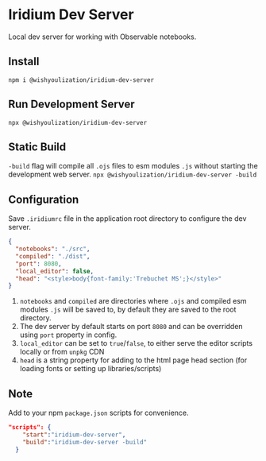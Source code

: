 # Iridium Dev Server

Local dev server for working with Observable notebooks.

## Install

`npm i @wishyoulization/iridium-dev-server`

## Run Development Server

`npx @wishyoulization/iridium-dev-server`

## Static Build

`-build` flag will compile all `.ojs` files to esm modules `.js` without starting the development web server.
`npx @wishyoulization/iridium-dev-server -build`

## Configuration

Save `.iridiumrc` file in the application root directory to configure the dev server.

```json
{
  "notebooks": "./src",
  "compiled": "./dist",
  "port": 8080,
  "local_editor": false,
  "head": "<style>body{font-family:'Trebuchet MS';}</style>"
}
```

1. `notebooks` and `compiled` are directories where `.ojs` and compiled esm modules `.js` will be saved to, by default they are saved to the root directory.
2. The dev server by default starts on port `8080` and can be overridden using `port` property in config.
3. `local_editor` can be set to `true`/`false`, to either serve the editor scripts locally or from `unpkg` CDN
4. `head` is a string property for adding to the html page head section (for loading fonts or setting up libraries/scripts)

## Note

Add to your npm `package.json` scripts for convenience.

```json
"scripts": {
    "start":"iridium-dev-server",
    "build":"iridium-dev-server -build"
  }
```

